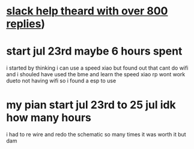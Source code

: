 # [slack help theard with over 800 replies](https://hackclub.slack.com/archives/C08Q1H6D79B/p1753263231925269))
# start jul 23rd maybe 6 hours spent
i started   by thinking i can use a speed xiao but found out that cant do wifi and i shouled have used the bme and learn the speed xiao rp wont work dueto not having wifi so i found a esp to use
# my pian  start jul 23rd to 25 jul idk how many hours
i had to re wire and redo the schematic so many times it was worth it but dam

